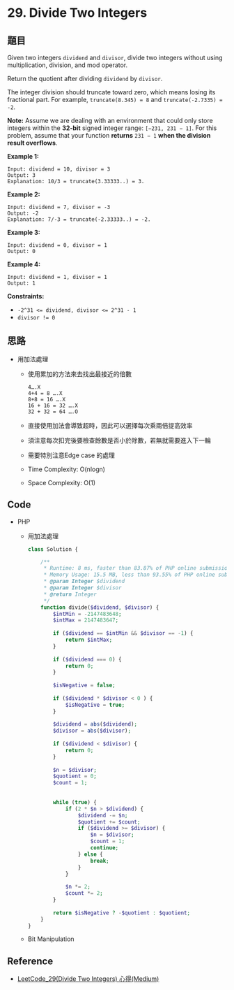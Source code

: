 # 29. Divide Two Integers

## 題目

Given two integers `dividend` and `divisor`, divide two integers without using multiplication, division, and mod operator.

Return the quotient after dividing `dividend` by `divisor`.

The integer division should truncate toward zero, which means losing its fractional part. For example, `truncate(8.345) = 8` and `truncate(-2.7335) = -2`.

**Note:** Assume we are dealing with an environment that could only store integers within the **32-bit** signed integer range: `[−231, 231 − 1]`. For this problem, assume that your function **returns** `231 − 1` **when the division result overflows**.

**Example 1:**

```
Input: dividend = 10, divisor = 3
Output: 3
Explanation: 10/3 = truncate(3.33333..) = 3.

```

**Example 2:**

```
Input: dividend = 7, divisor = -3
Output: -2
Explanation: 7/-3 = truncate(-2.33333..) = -2.

```

**Example 3:**

```
Input: dividend = 0, divisor = 1
Output: 0

```

**Example 4:**

```
Input: dividend = 1, divisor = 1
Output: 1

```

**Constraints:**

- `-2^31 <= dividend, divisor <= 2^31 - 1`
- `divisor != 0`

## 思路

- 用加法處理
    - 使用累加的方法來去找出最接近的倍數

        ```
        4….X
        4+4 = 8 ….X
        8+8 = 16 ….X
        16 + 16 = 32 ….X
        32 + 32 = 64 ….O
        ```

    - 直接使用加法會導致超時，因此可以選擇每次乘兩倍提高效率
    - 須注意每次扣完後要檢查餘數是否小於除數，若無就需要進入下一輪
    - 需要特別注意Edge case 的處理
    - Time Complexity: O(nlogn)
    - Space Complexity: O(1)

## Code

- PHP
    - 用加法處理

        ```php
        class Solution {

            /**
             * Runtime: 8 ms, faster than 83.87% of PHP online submissions for Divide Two Integers.
             * Memory Usage: 15.5 MB, less than 93.55% of PHP online submissions for Divide Two Integers.
             * @param Integer $dividend
             * @param Integer $divisor
             * @return Integer
             */
            function divide($dividend, $divisor) {
                $intMin = -2147483648;
                $intMax = 2147483647;
                
                if ($dividend == $intMin && $divisor == -1) {
                    return $intMax;
                }
                
                if ($dividend === 0) {
                    return 0;
                }
                
                $isNegative = false;
                
                if ($dividend * $divisor < 0 ) {
                    $isNegative = true;
                }
                
                $dividend = abs($dividend);
                $divisor = abs($divisor);
                
                if ($dividend < $divisor) {
                    return 0;
                }
                
                $n = $divisor;
                $quotient = 0;
                $count = 1;
                
                
                while (true) {
                    if (2 * $n > $dividend) {
                        $dividend -= $n;
                        $quotient += $count;
                        if ($dividend >= $divisor) {
                            $n = $divisor;
                            $count = 1;
                            continue;
                        } else {
                            break;
                        }
                    }
                    
                    $n *= 2;
                    $count *= 2;
                }
                
                return $isNegative ? -$quotient : $quotient;
            }
        }
        ```

    - Bit Manipulation

## Reference

- [LeetCode_29(Divide Two Integers) 心得(Medium)](https://medium.com/@ChYuan/leetcode-29-divide-two-integers-%E5%BF%83%E5%BE%97-medium-91e5fccb29fa)